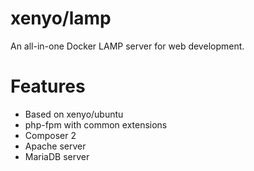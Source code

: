 # xenyo/lamp

An all-in-one Docker LAMP server for web development.

# Features

- Based on xenyo/ubuntu
- php-fpm with common extensions
- Composer 2
- Apache server
- MariaDB server
